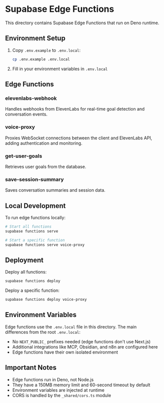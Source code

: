 # Supabase Edge Functions

This directory contains Supabase Edge Functions that run on Deno runtime.

## Environment Setup

1. Copy `.env.example` to `.env.local`:
   ```bash
   cp .env.example .env.local
   ```

2. Fill in your environment variables in `.env.local`

## Edge Functions

### elevenlabs-webhook
Handles webhooks from ElevenLabs for real-time goal detection and conversation events.

### voice-proxy
Proxies WebSocket connections between the client and ElevenLabs API, adding authentication and monitoring.

### get-user-goals
Retrieves user goals from the database.

### save-session-summary
Saves conversation summaries and session data.

## Local Development

To run edge functions locally:

```bash
# Start all functions
supabase functions serve

# Start a specific function
supabase functions serve voice-proxy
```

## Deployment

Deploy all functions:
```bash
supabase functions deploy
```

Deploy a specific function:
```bash
supabase functions deploy voice-proxy
```

## Environment Variables

Edge functions use the `.env.local` file in this directory. The main differences from the root `.env.local`:

- No `NEXT_PUBLIC_` prefixes needed (edge functions don't use Next.js)
- Additional integrations like MCP, Obsidian, and n8n are configured here
- Edge functions have their own isolated environment

## Important Notes

- Edge functions run in Deno, not Node.js
- They have a 150MB memory limit and 60-second timeout by default
- Environment variables are injected at runtime
- CORS is handled by the `_shared/cors.ts` module